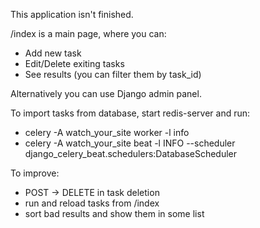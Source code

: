 This application isn't finished.

/index is a main page, where you can:
- Add new task
- Edit/Delete exiting tasks
- See results (you can filter them by task_id)

Alternatively you can use Django admin panel.

To import tasks from database, start redis-server and run:
- celery -A watch_your_site worker -l info
- celery -A watch_your_site beat -l INFO --scheduler django_celery_beat.schedulers:DatabaseScheduler

To improve:
- POST -> DELETE in task deletion
- run and reload tasks from /index
- sort bad results and show them in some list
